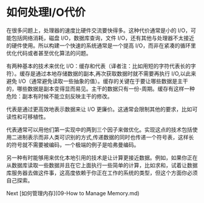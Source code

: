# 如何处理I/O代价

在很多问题上，处理器的速度比硬件交流要快得多。这种代价通常是小的 I/O，可能包括网络消耗，磁盘 I/O，数据库查询，文件 I/O，还有其他与处理器不太接近的硬件使用。所以构建一个快速的系统通常是一个提高 I/O，而非在紧凑的循环里优化代码或者甚至优化算法的问题。

有两种基本的技术来优化 I/O：缓存和代表（译者注：比如用短的字符代表长的字符）。缓存是通过本地存储数据的副本,再次获取数据时就不需要再执行 I/O,以此来避免 I/O（通常避免读取一些抽象的值）。缓存的关键在于要让哪些数据是主干的，哪些数据是副本变得显而易见。主干的数据只有一份-周期。缓存有这样一种危险：副本有时候不能立刻反映主干的修改。

代表是通过更高效地表示数据来让 I/O 更廉价。这通常会限制其他的要求，比如可读性和可移植性。

代表通常可以用他们第一实现中的两到三个因子来做优化。实现这点的技术包括使用二进制表示而非人类可识别的方式,传递数据的同时也传递一个符号表，这样长的符号就不需要被编码，一个极端的例子是哈弗曼编码。

另一种有时能够用来优化本地引用的技术是让计算更接近数据。例如，如果你正在从数据库读取一些数据并且在它上面执行一些简单的计算，比如求和，试着让数据库服务器去做这件事，这高度依赖于你正在工作的系统的类型，但这个方面你必须自己探索。

Next [如何管理内存](09-How to Manage Memory.md)
